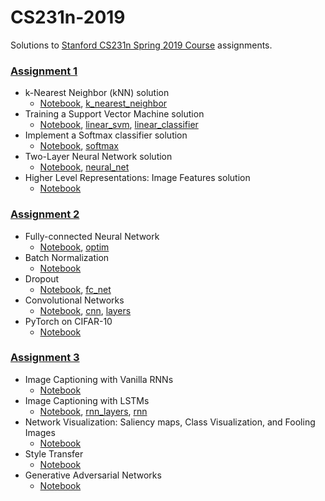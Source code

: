 # CS231n-2019

Solutions to [Stanford CS231n Spring 2019 Course](http://cs231n.stanford.edu/index.html) assignments.

### [Assignment 1](http://cs231n.github.io/assignments2019/assignment1/)

* k-Nearest Neighbor (kNN) solution
	* [Notebook](./assignment1/knn.ipynb), [k_nearest_neighbor](./assignment1/cs231n/classifiers/k_nearest_neighbor.py)
* Training a Support Vector Machine solution
	* [Notebook](./assignment1/svm.ipynb), [linear_svm](./assignment1/cs231n/classifiers/linear_svm.py), [linear_classifier](./assignment1/cs231n/classifiers/linear_classifier.py)
* Implement a Softmax classifier solution
	* [Notebook](./assignment1/softmax.ipynb), [softmax](./assignment1/cs231n/classifiers/softmax.py)
* Two-Layer Neural Network solution
	* [Notebook](./assignment1/two_layer_net.ipynb), [neural_net](./assignment1/cs231n/classifiers/neural_net.py)
* Higher Level Representations: Image Features solution
	* [Notebook](./assignment1/features.ipynb)


### [Assignment 2](https://cs231n.github.io/assignments2019/assignment2/)

* Fully-connected Neural Network
	* [Notebook](./assignment2/FullyConnectedNets.ipynb), [optim](./assignment2/cs231n/optim.py)
* Batch Normalization
	* [Notebook](./assignment2/BatchNormalization.ipynb)
* Dropout
	* [Notebook](./assignment2/Dropout.ipynb), [fc_net](./assignment2/cs231n/classifiers/fc_net.py)
* Convolutional Networks
	* [Notebook](./assignment2/ConvolutionalNetworks.ipynb), [cnn](./assignment2/cs231n/classifiers/cnn.py), [layers](./assignment2/cs231n/layers.py)
* PyTorch on CIFAR-10
	* [Notebook](./assignment2/TensorFlow.ipynb)

### [Assignment 3](https://cs231n.github.io/assignments2019/assignment3/)
* Image Captioning with Vanilla RNNs
	* [Notebook](./assignment3/RNN_Captioning.ipynb)
* Image Captioning with LSTMs
	* [Notebook](./assignment3/LSTM_Captioning.ipynb), [rnn_layers](./assignment3/cs231n/rnn_layers.py), [rnn](./assignment3/cs231n/classifiers/rnn.py)
* Network Visualization: Saliency maps, Class Visualization, and Fooling Images
	* [Notebook](./assignment3/NetworkVisualization-TensorFlow.ipynb)
* Style Transfer
	* [Notebook](./assignment3/StyleTransfer-TensorFlow.ipynb)
* Generative Adversarial Networks
	* [Notebook](./assignment3/Generative_Adversarial_Networks_TF.ipynb)